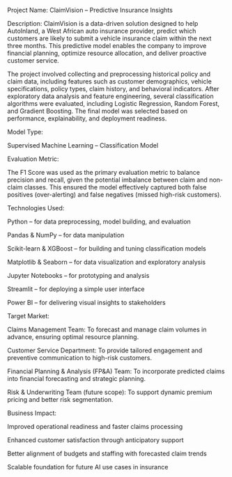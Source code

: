 Project Name: ClaimVision – Predictive Insurance Insights

Description:
ClaimVision is a data-driven solution designed to help AutoInland, a West African auto insurance provider, predict which customers are likely to submit a vehicle insurance claim within the next three months. This predictive model enables the company to improve financial planning, optimize resource allocation, and deliver proactive customer service.

The project involved collecting and preprocessing historical policy and claim data, including features such as customer demographics, vehicle specifications, policy types, claim history, and behavioral indicators. After exploratory data analysis and feature engineering, several classification algorithms were evaluated, including Logistic Regression, Random Forest, and Gradient Boosting. The final model was selected based on performance, explainability, and deployment readiness.

Model Type:

Supervised Machine Learning – Classification Model

Evaluation Metric:

The F1 Score was used as the primary evaluation metric to balance precision and recall, given the potential imbalance between claim and non-claim classes. This ensured the model effectively captured both false positives (over-alerting) and false negatives (missed high-risk customers).

Technologies Used:

Python – for data preprocessing, model building, and evaluation

Pandas & NumPy – for data manipulation

Scikit-learn & XGBoost – for building and tuning classification models

Matplotlib & Seaborn – for data visualization and exploratory analysis

Jupyter Notebooks – for prototyping and analysis

Streamlit – for deploying a simple user interface

Power BI – for delivering visual insights to stakeholders

Target Market:

Claims Management Team: To forecast and manage claim volumes in advance, ensuring optimal resource planning.

Customer Service Department: To provide tailored engagement and preventive communication to high-risk customers.

Financial Planning & Analysis (FP&A) Team: To incorporate predicted claims into financial forecasting and strategic planning.

Risk & Underwriting Team (future scope): To support dynamic premium pricing and better risk segmentation.

Business Impact:

Improved operational readiness and faster claims processing

Enhanced customer satisfaction through anticipatory support

Better alignment of budgets and staffing with forecasted claim trends

Scalable foundation for future AI use cases in insurance
